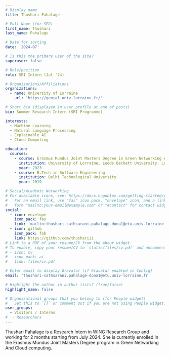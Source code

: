 ```yaml
---
# Display name
title: Thushari Pahalage

# Full Name (for SEO)
first_name: Thushari
last_name: Pahalage

# Date for sorting
date: '2024-07'

# Is this the primary user of the site?
superuser: false

# Role/position
role: SRI Intern (Jul '24)

# Organizations/Affiliations
organizations:
  - name: University of Lorraine
    url: 'https://genial.univ-lorraine.fr/'

# Short bio (displayed in user profile at end of posts)
bio: Summer Research Intern (SRI Programme)

interests:
  - Machine Learning
  - Natural Language Processing
  - Explainable AI
  - Cloud Computing

education:
  courses:
    - course: Erasmus Mundus Joint Masters Degree in Green Networking And Cloud computing
      institution: University of Lorraine, Leeds Beckett University, Luleå University of Technology
      year: 2023
    - course: B.Tech in Software Engineering
      institution: Delhi Technological University
      year: 2019

# Social/Academic Networking
# For available icons, see: https://docs.hugoblox.com/getting-started/page-builder/#icons
#   For an email link, use "fas" icon pack, "envelope" icon, and a link in the
#   form "mailto:your-email@example.com" or "#contact" for contact widget.
social:
  - icon: envelope
    icon_pack: fas
    link: 'mailto:thushari-sathsarani.pahalage-dona1@etu.univ-lorraine.fr'
  - icon: github
    icon_pack: fab
    link: https://github.com/thushariii
# Link to a PDF of your resume/CV from the About widget.
# To enable, copy your resume/CV to `static/files/cv.pdf` and uncomment the lines below.
# - icon: cv
#   icon_pack: ai
#   link: files/cv.pdf

# Enter email to display Gravatar (if Gravatar enabled in Config)
email: 'thushari-sathsarani.pahalage-dona1@etu.univ-lorraine.fr'

# Highlight the author in author lists? (true/false)
highlight_name: false

# Organizational groups that you belong to (for People widget)
#   Set this to `[]` or comment out if you are not using People widget.
user_groups:
  - Visitors / Interns
#  - Researchers
---
```


Thushari Pahalage is a Research Intern in WING Research Group and working for 2 months starting from July 2024. She is currently enrolled in the Erasmus Mundus Joint Masters Degree program in Green Networking And Cloud computing.
